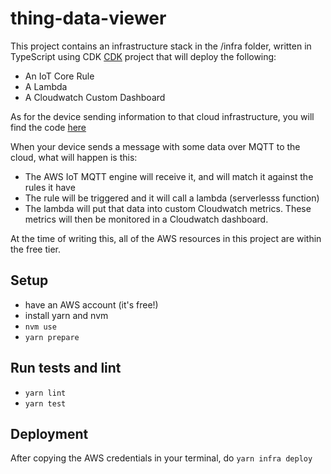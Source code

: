 # thing-data-viewer

This project contains an infrastructure stack in the /infra folder, written in TypeScript using CDK [CDK](https://aws.amazon.com/cdk/) project that will deploy the following:

- An IoT Core Rule
- A Lambda
- A Cloudwatch Custom Dashboard

As for the device sending information to that cloud infrastructure, you will find the code [here](https://github.com/francois-roseberry/iot-demo-samples)

When your device sends a message with some data over MQTT to the cloud, what will happen is this: 

- The AWS IoT MQTT engine will receive it, and will match it against the rules it have
- The rule will be triggered and it will call a lambda (serverlesss function)
- The lambda will put that data into custom Cloudwatch metrics. These metrics will then be monitored in a Cloudwatch dashboard.

At the time of writing this, all of the AWS resources in this project are within the free tier.

## Setup

- have an AWS account (it's free!)
- install yarn and nvm
- `nvm use`
- `yarn prepare`

## Run tests and lint

- `yarn lint`
- `yarn test`

## Deployment

After copying the AWS credentials in your terminal, do `yarn infra deploy`
